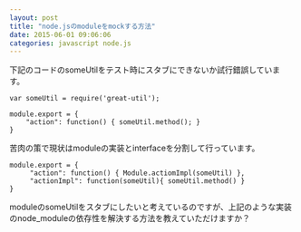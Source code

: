 ```yaml
---
layout: post
title: "node.jsのmoduleをmockする方法"
date: 2015-06-01 09:06:06
categories: javascript node.js
---
```

<p>下記のコードのsomeUtilをテスト時にスタブにできないか試行錯誤しています。</p>

<pre><code>var someUtil = require('great-util');

module.export = {
    "action": function() { someUtil.method(); }
}
</code></pre>

<p>苦肉の策で現状はmoduleの実装とinterfaceを分割して行っています。</p>

<pre><code>module.export = {
     "action": function() { Module.actiomImpl(someUtil) },
     "actionImpl": function(someUtil){ someUtil.method() }
}
</code></pre>

<p>moduleのsomeUtilをスタブにしたいと考えているのですが、上記のような実装のnode_moduleの依存性を解決する方法を教えていただけますか？</p>
